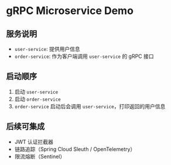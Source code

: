 # gRPC Microservice Demo

## 服务说明

- `user-service`: 提供用户信息
- `order-service`: 作为客户端调用 `user-service` 的 gRPC 接口

## 启动顺序

1. 启动 `user-service`
2. 启动 `order-service`
3. `order-service` 启动后会调用 `user-service`，打印返回的用户信息

## 后续可集成

- JWT 认证拦截器
- 链路追踪（Spring Cloud Sleuth / OpenTelemetry）
- 限流熔断（Sentinel）
